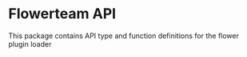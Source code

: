 # Flowerteam API
This package contains API type and function definitions for the flower plugin loader